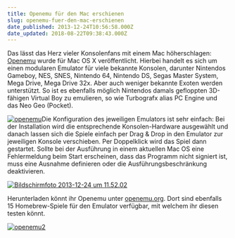 ```yaml
---
title: Openemu für den Mac erschienen
slug: openemu-fuer-den-mac-erschienen
date_published: 2013-12-24T10:56:58.000Z
date_updated: 2018-08-22T09:38:43.000Z
---
```


Das lässt das Herz vieler Konsolenfans mit einem Mac höherschlagen: [Openemu](http://openemu.org/) wurde für Mac OS X veröffentlicht. Hierbei handelt es sich um einen modularen Emulator für viele bekannte Konsolen, darunter Nintendos Gameboy, NES, SNES, Nintendo 64, Nintendo DS, Segas Master System, Mega Drive, Mega Drive 32x. Aber auch weniger bekannte Exoten werden unterstützt. So ist es ebenfalls möglich Nintendos damals gefloppten 3D-fähigen Virtual Boy zu emulieren, so wie Turbografx alias PC Engine und das Neo Geo (Pocket).

[![openemu](//picdump.thafaker.de/2013/12/openemu-580x432.png)](__GHOST_URL__/openemu-fuer-den-mac-erschienen/openemu/)Die Konfiguration des jeweiligen Emulators ist sehr einfach: Bei der Installation wird die entsprechende Konsolen-Hardware ausgewählt und danach lassen sich die Spiele einfach per Drag & Drop in den Emulator zur jeweiligen Konsole verschieben. Per Doppelklick wird das Spiel dann gestartet. Sollte bei der Ausführung in einem aktuellen Mac OS eine Fehlermeldung beim Start erscheinen, dass das Programm nicht signiert ist, muss eine Ausnahme definieren oder die Ausführungsbeschränkung deaktivieren.

[![Bildschirmfoto 2013-12-24 um 11.52.02](//picdump.thafaker.de/2013/12/Bildschirmfoto-2013-12-24-um-11.52.02.png)](__GHOST_URL__/openemu-fuer-den-mac-erschienen/bildschirmfoto-2013-12-24-um-11-52-02/)

Herunterladen könnt ihr Openemu unter [openemu.org](http://openemu.org/). Dort sind ebenfalls 15 Homebrew-Spiele für den Emulator verfügbar, mit welchem ihr diesen testen könnt.

[![openemu2](//picdump.thafaker.de/2013/12/openemu2-580x464.png)](__GHOST_URL__/openemu-fuer-den-mac-erschienen/openemu2/)
